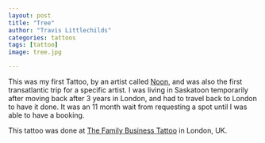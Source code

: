 ```yaml
---
layout: post
title: "Tree"
author: "Travis Littlechilds"
categories: tattoos
tags: [tattoo]
image: tree.jpg

---
```


This was my first Tattoo, by an artist called [Noon](https://www.instagram.com/noonkamikaz/), and was also the first transatlantic trip for a specific artist. I was living in Saskatoon temporarily after moving back after 3 years in London, and had to travel back to London to have it done. It was an 11 month wait from requesting a spot until I was able to have a booking.

This tattoo was done at [The Family Business Tattoo](https://www.thefamilybusinesstattoo.com/) in London, UK. 